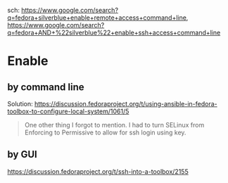 sch: https://www.google.com/search?q=fedora+silverblue+enable+remote+access+command+line, https://www.google.com/search?q=fedora+AND+%22silverblue%22+enable+ssh+access+command+line

# Enable
## by command line
Solution: https://discussion.fedoraproject.org/t/using-ansible-in-fedora-toolbox-to-configure-local-system/1061/5

>One other thing I forgot to mention. I had to turn SELinux from Enforcing to Permissive to allow for ssh login using key.

## by GUI
https://discussion.fedoraproject.org/t/ssh-into-a-toolbox/2155
